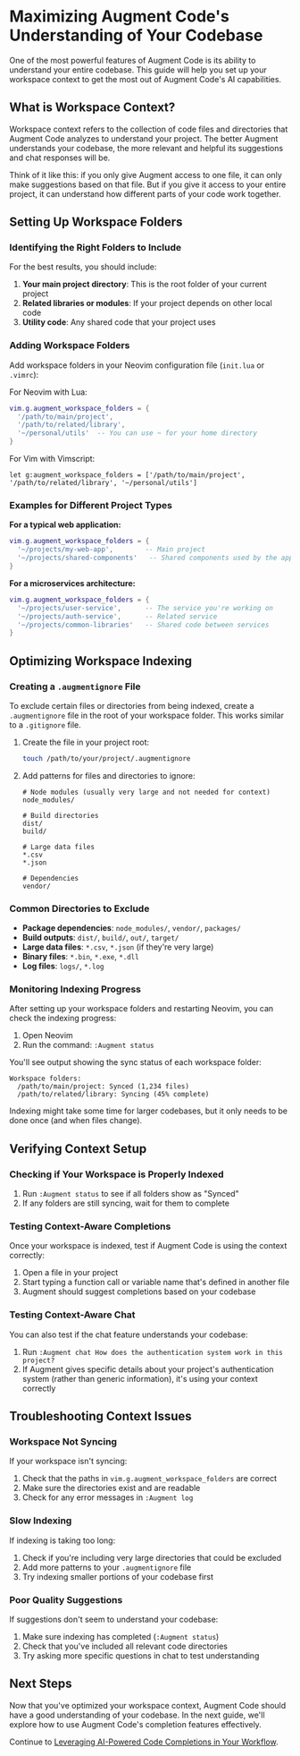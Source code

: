 # Maximizing Augment Code's Understanding of Your Codebase

One of the most powerful features of Augment Code is its ability to understand your entire codebase. This guide will help you set up your workspace context to get the most out of Augment Code's AI capabilities.

## What is Workspace Context?

Workspace context refers to the collection of code files and directories that Augment Code analyzes to understand your project. The better Augment understands your codebase, the more relevant and helpful its suggestions and chat responses will be.

Think of it like this: if you only give Augment access to one file, it can only make suggestions based on that file. But if you give it access to your entire project, it can understand how different parts of your code work together.

## Setting Up Workspace Folders

### Identifying the Right Folders to Include

For the best results, you should include:

1. **Your main project directory**: This is the root folder of your current project
2. **Related libraries or modules**: If your project depends on other local code
3. **Utility code**: Any shared code that your project uses

### Adding Workspace Folders

Add workspace folders in your Neovim configuration file (`init.lua` or `.vimrc`):

For Neovim with Lua:
```lua
vim.g.augment_workspace_folders = {
  '/path/to/main/project',
  '/path/to/related/library',
  '~/personal/utils'  -- You can use ~ for your home directory
}
```

For Vim with Vimscript:
```vim
let g:augment_workspace_folders = ['/path/to/main/project', '/path/to/related/library', '~/personal/utils']
```

### Examples for Different Project Types

**For a typical web application:**
```lua
vim.g.augment_workspace_folders = {
  '~/projects/my-web-app',        -- Main project
  '~/projects/shared-components'   -- Shared components used by the app
}
```

**For a microservices architecture:**
```lua
vim.g.augment_workspace_folders = {
  '~/projects/user-service',      -- The service you're working on
  '~/projects/auth-service',      -- Related service
  '~/projects/common-libraries'   -- Shared code between services
}
```

## Optimizing Workspace Indexing

### Creating a `.augmentignore` File

To exclude certain files or directories from being indexed, create a `.augmentignore` file in the root of your workspace folder. This works similar to a `.gitignore` file.

1. Create the file in your project root:
   ```bash
   touch /path/to/your/project/.augmentignore
   ```

2. Add patterns for files and directories to ignore:
   ```
   # Node modules (usually very large and not needed for context)
   node_modules/
   
   # Build directories
   dist/
   build/
   
   # Large data files
   *.csv
   *.json
   
   # Dependencies
   vendor/
   ```

### Common Directories to Exclude

- **Package dependencies**: `node_modules/`, `vendor/`, `packages/`
- **Build outputs**: `dist/`, `build/`, `out/`, `target/`
- **Large data files**: `*.csv`, `*.json` (if they're very large)
- **Binary files**: `*.bin`, `*.exe`, `*.dll`
- **Log files**: `logs/`, `*.log`

### Monitoring Indexing Progress

After setting up your workspace folders and restarting Neovim, you can check the indexing progress:

1. Open Neovim
2. Run the command: `:Augment status`

You'll see output showing the sync status of each workspace folder:
```
Workspace folders:
  /path/to/main/project: Synced (1,234 files)
  /path/to/related/library: Syncing (45% complete)
```

Indexing might take some time for larger codebases, but it only needs to be done once (and when files change).

## Verifying Context Setup

### Checking if Your Workspace is Properly Indexed

1. Run `:Augment status` to see if all folders show as "Synced"
2. If any folders are still syncing, wait for them to complete

### Testing Context-Aware Completions

Once your workspace is indexed, test if Augment Code is using the context correctly:

1. Open a file in your project
2. Start typing a function call or variable name that's defined in another file
3. Augment should suggest completions based on your codebase

### Testing Context-Aware Chat

You can also test if the chat feature understands your codebase:

1. Run `:Augment chat How does the authentication system work in this project?`
2. If Augment gives specific details about your project's authentication system (rather than generic information), it's using your context correctly

## Troubleshooting Context Issues

### Workspace Not Syncing

If your workspace isn't syncing:

1. Check that the paths in `vim.g.augment_workspace_folders` are correct
2. Make sure the directories exist and are readable
3. Check for any error messages in `:Augment log`

### Slow Indexing

If indexing is taking too long:

1. Check if you're including very large directories that could be excluded
2. Add more patterns to your `.augmentignore` file
3. Try indexing smaller portions of your codebase first

### Poor Quality Suggestions

If suggestions don't seem to understand your codebase:

1. Make sure indexing has completed (`:Augment status`)
2. Check that you've included all relevant code directories
3. Try asking more specific questions in chat to test understanding

## Next Steps

Now that you've optimized your workspace context, Augment Code should have a good understanding of your codebase. In the next guide, we'll explore how to use Augment Code's completion features effectively.

Continue to [Leveraging AI-Powered Code Completions in Your Workflow](04-using-augment-code-completions.md).
